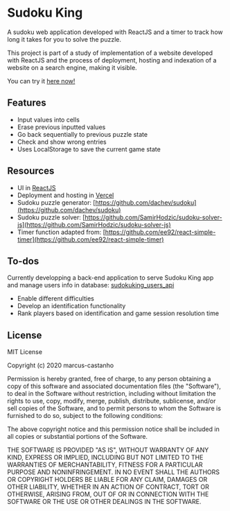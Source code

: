 # Sudoku King
 A sudoku web application developed with ReactJS and a timer to track how long it takes for you to solve the puzzle.

 This project is part of a study of implementation of a website developed with ReactJS and the process of deployment, hosting and indexation of a website on a search engine, making it visible.

You can try it [here now!](https://sudokuking.vercel.app/)

## Features

- Input values into cells
- Erase previous inputted values
- Go back sequentially to previous puzzle state
- Check and show wrong entries
- Uses LocalStorage to save the current game state

## Resources
- UI in [ReactJS](https://reactjs.org/)
- Deployment and hosting in [Vercel](https://vercel.com/)
- Sudoku puzzle generator: [https://github.com/dachev/sudoku](https://github.com/dachev/sudoku)
- Sudoku puzzle solver: [https://github.com/SamirHodzic/sudoku-solver-js](https://github.com/SamirHodzic/sudoku-solver-js)
- Timer function adapted from: [https://github.com/ee92/react-simple-timer](https://github.com/ee92/react-simple-timer)

## To-dos
Currently developping a back-end application to serve Sudoku King app and manage users info in database: [sudokuking_users_api](https://github.com/marcus-castanho/sudokuking_users_api)

- Enable different difficulties
- Develop an identification functionality
- Rank players based on identification and game session resolution time

## License

MIT License

Copyright (c) 2020 marcus-castanho

Permission is hereby granted, free of charge, to any person obtaining a copy
of this software and associated documentation files (the "Software"), to deal
in the Software without restriction, including without limitation the rights
to use, copy, modify, merge, publish, distribute, sublicense, and/or sell
copies of the Software, and to permit persons to whom the Software is
furnished to do so, subject to the following conditions:

The above copyright notice and this permission notice shall be included in all
copies or substantial portions of the Software.

THE SOFTWARE IS PROVIDED "AS IS", WITHOUT WARRANTY OF ANY KIND, EXPRESS OR
IMPLIED, INCLUDING BUT NOT LIMITED TO THE WARRANTIES OF MERCHANTABILITY,
FITNESS FOR A PARTICULAR PURPOSE AND NONINFRINGEMENT. IN NO EVENT SHALL THE
AUTHORS OR COPYRIGHT HOLDERS BE LIABLE FOR ANY CLAIM, DAMAGES OR OTHER
LIABILITY, WHETHER IN AN ACTION OF CONTRACT, TORT OR OTHERWISE, ARISING FROM,
OUT OF OR IN CONNECTION WITH THE SOFTWARE OR THE USE OR OTHER DEALINGS IN THE
SOFTWARE.
